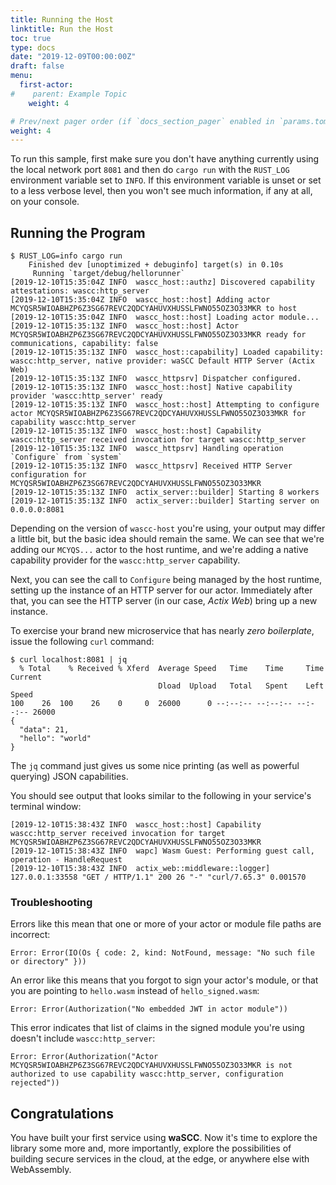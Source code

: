 ```yaml
---
title: Running the Host
linktitle: Run the Host
toc: true
type: docs
date: "2019-12-09T00:00:00Z"
draft: false
menu:
  first-actor:
#    parent: Example Topic
    weight: 4

# Prev/next pager order (if `docs_section_pager` enabled in `params.toml`)
weight: 4
---
```


To run this sample, first make sure you don't have anything currently using the local network port `8081` and then do `cargo run` with the `RUST_LOG` environment variable set to `INFO`. If this environment variable is unset or set to a less verbose level, then you won't see much information, if any at all, on your console.

## Running the Program

```shell
$ RUST_LOG=info cargo run
    Finished dev [unoptimized + debuginfo] target(s) in 0.10s
     Running `target/debug/hellorunner`
[2019-12-10T15:35:04Z INFO  wascc_host::authz] Discovered capability attestations: wascc:http_server
[2019-12-10T15:35:04Z INFO  wascc_host::host] Adding actor MCYQSR5WIOABHZP6Z3SG67REVC2QDCYAHUVXHUSSLFWNO55OZ3O33MKR to host
[2019-12-10T15:35:04Z INFO  wascc_host::host] Loading actor module...
[2019-12-10T15:35:13Z INFO  wascc_host::host] Actor MCYQSR5WIOABHZP6Z3SG67REVC2QDCYAHUVXHUSSLFWNO55OZ3O33MKR ready for communications, capability: false
[2019-12-10T15:35:13Z INFO  wascc_host::capability] Loaded capability: wascc:http_server, native provider: waSCC Default HTTP Server (Actix Web)
[2019-12-10T15:35:13Z INFO  wascc_httpsrv] Dispatcher configured.
[2019-12-10T15:35:13Z INFO  wascc_host::host] Native capability provider 'wascc:http_server' ready
[2019-12-10T15:35:13Z INFO  wascc_host::host] Attempting to configure actor MCYQSR5WIOABHZP6Z3SG67REVC2QDCYAHUVXHUSSLFWNO55OZ3O33MKR for capability wascc:http_server
[2019-12-10T15:35:13Z INFO  wascc_host::host] Capability wascc:http_server received invocation for target wascc:http_server
[2019-12-10T15:35:13Z INFO  wascc_httpsrv] Handling operation `Configure` from `system`
[2019-12-10T15:35:13Z INFO  wascc_httpsrv] Received HTTP Server configuration for MCYQSR5WIOABHZP6Z3SG67REVC2QDCYAHUVXHUSSLFWNO55OZ3O33MKR
[2019-12-10T15:35:13Z INFO  actix_server::builder] Starting 8 workers
[2019-12-10T15:35:13Z INFO  actix_server::builder] Starting server on 0.0.0.0:8081
```
Depending on the version of `wascc-host` you're using, your output may differ a little bit, but the basic idea should remain the same. We can see that we're adding our `MCYQS...` actor to the host runtime, and we're adding a native capability provider for the `wascc:http_server` capability. 

Next, you can see the call to `Configure` being managed by the host runtime, setting up the instance of an HTTP server for our actor. Immediately after that, you can see the HTTP server (in our case, _Actix Web_) bring up a new instance.

To exercise your brand new microservice that has nearly _zero boilerplate_, issue the following `curl` command:

```shell
$ curl localhost:8081 | jq
  % Total    % Received % Xferd  Average Speed   Time    Time     Time  Current
                                 Dload  Upload   Total   Spent    Left  Speed
100    26  100    26    0     0  26000      0 --:--:-- --:--:-- --:--:-- 26000
{
  "data": 21,
  "hello": "world"
}
```

The `jq` command just gives us some nice printing (as well as powerful querying) JSON capabilities. 

You should see output that looks similar to the following in your service's terminal window:
```shell
[2019-12-10T15:38:43Z INFO  wascc_host::host] Capability wascc:http_server received invocation for target MCYQSR5WIOABHZP6Z3SG67REVC2QDCYAHUVXHUSSLFWNO55OZ3O33MKR
[2019-12-10T15:38:43Z INFO  wapc] Wasm Guest: Performing guest call, operation - HandleRequest
[2019-12-10T15:38:43Z INFO  actix_web::middleware::logger] 127.0.0.1:33558 "GET / HTTP/1.1" 200 26 "-" "curl/7.65.3" 0.001570
```

### Troubleshooting

Errors like this mean that one or more of your actor or module file paths are incorrect:

```
Error: Error(IO(Os { code: 2, kind: NotFound, message: "No such file or directory" }))
```

An error like this means that you forgot to sign your actor's module, or that you are pointing to `hello.wasm` instead of `hello_signed.wasm`:

```
Error: Error(Authorization("No embedded JWT in actor module"))
```

This error indicates that list of claims in the signed module you're using doesn't include `wascc:http_server`:

```
Error: Error(Authorization("Actor MCYQSR5WIOABHZP6Z3SG67REVC2QDCYAHUVXHUSSLFWNO55OZ3O33MKR is not authorized to use capability wascc:http_server, configuration rejected"))
```

## Congratulations
You have built your first service using **waSCC**. Now it's time to explore the library some more and, more importantly, explore the possibilities of building secure services in the cloud, at the edge, or anywhere else with WebAssembly.
